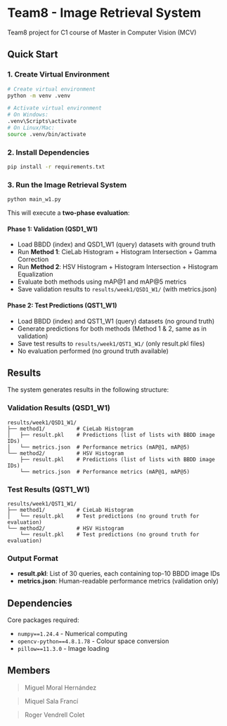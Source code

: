 # Team8 - Image Retrieval System

Team8 project for C1 course of Master in Computer Vision (MCV)

## Quick Start

### 1. Create Virtual Environment
```bash
# Create virtual environment
python -m venv .venv

# Activate virtual environment
# On Windows:
.venv\Scripts\activate
# On Linux/Mac:
source .venv/bin/activate
```

### 2. Install Dependencies
```bash
pip install -r requirements.txt
```

### 3. Run the Image Retrieval System
```bash
python main_w1.py
```

This will execute a **two-phase evaluation**:

#### **Phase 1: Validation (QSD1_W1)**
- Load BBDD (index) and QSD1_W1 (query) datasets with ground truth
- Run **Method 1**: CieLab Histogram + Histogram Intersection + Gamma Correction
- Run **Method 2**: HSV Histogram + Histogram Intersection + Histogram Equalization
- Evaluate both methods using mAP@1 and mAP@5 metrics
- Save validation results to `results/week1/QSD1_W1/` (with metrics.json)

#### **Phase 2: Test Predictions (QST1_W1)**
- Load BBDD (index) and QST1_W1 (query) datasets (no ground truth)
- Generate predictions for both methods (Method 1 & 2, same as in validation)
- Save test results to `results/week1/QST1_W1/` (only result.pkl files)
- No evaluation performed (no ground truth available)

## Results

The system generates results in the following structure:

### **Validation Results (QSD1_W1)**
```
results/week1/QSD1_W1/
├── method1/          # CieLab Histogram
│   ├── result.pkl    # Predictions (list of lists with BBDD image IDs)
│   └── metrics.json  # Performance metrics (mAP@1, mAP@5)
└── method2/          # HSV Histogram
    ├── result.pkl    # Predictions (list of lists with BBDD image IDs)
    └── metrics.json  # Performance metrics (mAP@1, mAP@5)
```

### **Test Results (QST1_W1)**
```
results/week1/QST1_W1/
├── method1/          # CieLab Histogram
│   └── result.pkl    # Test predictions (no ground truth for evaluation)
└── method2/          # HSV Histogram
    └── result.pkl    # Test predictions (no ground truth for evaluation)
```

### **Output Format**
- **result.pkl**: List of 30 queries, each containing top-10 BBDD image IDs
- **metrics.json**: Human-readable performance metrics (validation only)

## Dependencies

Core packages required:
- `numpy==1.24.4` - Numerical computing
- `opencv-python==4.8.1.78` - Colour space conversion
- `pillow==11.3.0` - Image loading

## Members

> Miguel Moral Hernández

> Miquel Sala Francí

> Roger Vendrell Colet
